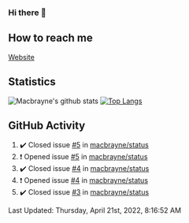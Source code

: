 ### Hi there 👋
## How to reach me
[Website](https://macbrayne.de)
<!--
Missing: Email
-->
## Statistics
![Macbrayne's github stats](https://github-readme-stats.vercel.app/api?username=macbrayne&count_private=true&show_icons=true&hide_rank=true&custom_title=macbrayne's%20GitHub%20Stats)
[![Top Langs](https://github-readme-stats.vercel.app/api/top-langs/?username=macbrayne&exclude_repo=liftron&layout=compact)](https://github.com/anuraghazra/github-readme-stats)
## GitHub Activity

<!--RECENT_ACTIVITY:start-->
1. ✔️ Closed issue [#5](https://github.com/macbrayne/status/issues/5) in [macbrayne/status](https://github.com/macbrayne/status)
2. ❗️ Opened issue [#5](https://github.com/macbrayne/status/issues/5) in [macbrayne/status](https://github.com/macbrayne/status)
3. ✔️ Closed issue [#4](https://github.com/macbrayne/status/issues/4) in [macbrayne/status](https://github.com/macbrayne/status)
4. ❗️ Opened issue [#4](https://github.com/macbrayne/status/issues/4) in [macbrayne/status](https://github.com/macbrayne/status)
5. ✔️ Closed issue [#3](https://github.com/macbrayne/status/issues/3) in [macbrayne/status](https://github.com/macbrayne/status)
<!--RECENT_ACTIVITY:end-->

<!--RECENT_ACTIVITY:last_update-->
Last Updated: Thursday, April 21st, 2022, 8:16:52 AM
<!--RECENT_ACTIVITY:last_update_end-->


<!--
**macbrayne/macbrayne** is a ✨ _special_ ✨ repository because its `README.md` (this file) appears on your GitHub profile.

Here are some ideas to get you started:

- 🔭 I’m currently working on ...
- 🌱 I’m currently learning ...
- 👯 I’m looking to collaborate on ...
- 🤔 I’m looking for help with ...
- 💬 Ask me about ...
- 📫 How to reach me: ...
- 😄 Pronouns: ...
- ⚡ Fun fact: ...
-->
